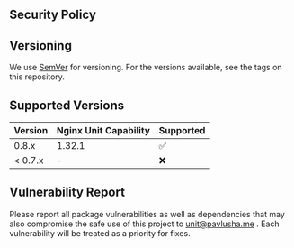 ## Security Policy

## Versioning

We use [SemVer](https://semver.org/) for versioning. For the versions available, see the tags on this repository.

## Supported Versions

| Version | Nginx Unit Capability | Supported          |
|---------|:----------------------|--------------------|
| 0.8.x   | 1.32.1                | :white_check_mark: |
| < 0.7.x | -                     | :x:                |

## Vulnerability Report

Please report all package vulnerabilities as well as dependencies that may also compromise the safe use of this project
to unit@pavlusha.me . Each vulnerability will be treated as a priority for fixes.
